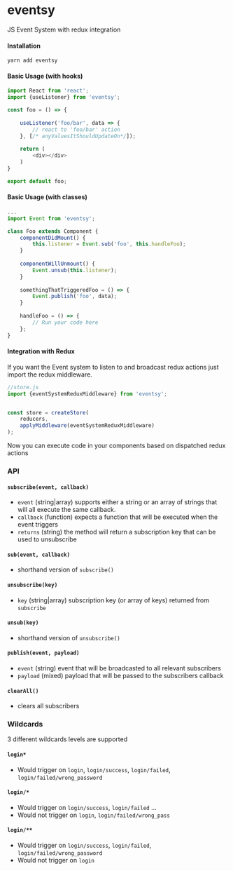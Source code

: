 # eventsy
JS Event System with redux integration

#### Installation

```
yarn add eventsy
```

#### Basic Usage (with hooks)
````javascript
import React from 'react';
import {useListener} from 'eventsy';

const foo = () => {
    
    useListener('foo/bar', data => {
        // react to 'foo/bar' action
    }, [/* anyValuesItShouldUpdateOn*/]);
    
    return (
        <div></div>
    )
}

export default foo;
````

#### Basic Usage (with classes)

```javascript
...
import Event from 'eventsy';

class Foo extends Component {
    componentDidMount() {
        this.listener = Event.sub('foo', this.handleFoo);
    }
    
    componentWillUnmount() {
        Event.unsub(this.listener);
    }
    
    somethingThatTriggeredFoo = () => {
        Event.publish('foo', data);
    }
    
    handleFoo = () => {
        // Run your code here
    };
}
```

#### Integration with Redux

If you want the Event system to listen to and broadcast redux actions just import the redux middleware.

```javascript
//store.js
import {eventSystemReduxMiddleware} from 'eventsy';


const store = createStore(
    reducers,
    applyMiddleware(eventSystemReduxMiddleware)
);
```
Now you can execute code in your components based on dispatched redux actions

### API

#### ``subscribe(event, callback)`` 

* ``event`` (string|array) supports either a string or an array of strings that will all execute the same callback.
* ``callback`` (function) expects a function that will be executed when the event triggers
* `returns` (string) the method will return a subscription key that can be used to unsubscribe

#### ``sub(event, callback)``
* shorthand version of ``subscribe()``

#### ``unsubscribe(key)``
* ``key`` (string|array) subscription key (or array of keys) returned from ``subscribe``

#### `unsub(key)`
* shorthand version of `unsubscribe()`

#### `publish(event, payload)`
* `event` (string) event that will be broadcasted to all relevant subscribers
* `payload` (mixed) payload that will be passed to the subscribers callback

#### `clearAll()`
* clears all subscribers


### Wildcards
3 different wildcards levels are supported

#### `login*`
* Would trigger on `login`, `login/success`, `login/failed`, `login/failed/wrong_password`

#### `login/*`
* Would trigger on `login/success`, `login/failed` ...
* Would not trigger on `login`, `login/failed/wrong_pass`

#### `login/**`
* Would trigger on `login/success`, `login/failed`, `login/failed/wrong_password`
* Would not trigger on `login`


